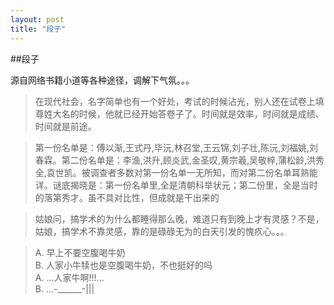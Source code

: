```yaml
---
layout: post
title: "段子"
---
```



##段子

源自网络书籍小道等各种途径，调解下气氛。。。

> 在现代社会，名字简单也有一个好处，考试的时候沾光，别人还在试卷上填尊姓大名的时候，他就已经开始答卷子了。时间就是效率，时间就是成绩、时间就是前途。


> 第一份名单是：傅以渐,王式丹,毕沅,林召堂,王云锦,刘子壮,陈沅,刘福姚,刘春霖。第二份名单是：李渔,洪升,顾炎武,金圣叹,黄宗羲,吴敬梓,蒲松龄,洪秀全,袁世凯。被调查者多数对第一份名单一无所知，而对第二份名单耳熟能详。谜底揭晓是：第一份名单里,全是清朝科举状元；第二份里，全是当时的落第秀才。虽不具对比性，但成就是干出来的


> 姑娘问，搞学术的为什么都睡得那么晚，难道只有到晚上才有灵感？不是，姑娘，搞学术不靠灵感，靠的是碌碌无为的白天引发的愧疚心。。。


> A. 早上不要空腹喝牛奶  
B. 人家小牛犊也是空腹喝牛奶，不也挺好的吗  
A. ...人家牛啊!!!...  
B. ...-______-|||